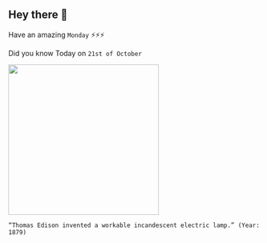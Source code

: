 ## Hey there 👋
Have an amazing `Monday` ⚡⚡⚡

Did you know Today on `21st of October`
 
 [<img src="https://cdn.britannica.com/44/19444-050-1DA32C1C/replica-Thomas-A-Edison-lightbulb-1925.jpg" width="300" />](https://www.livescience.com/43424-who-invented-the-light-bulb.html#:~:text=The%20first%20practical%20incandescent%20light%20bulb&text=Edison%20and%20his%20team%20of,lamp%20with%20a%20carbon%20filament.) 
 ```
“Thomas Edison invented a workable incandescent electric lamp.” (Year: 1879)
```
